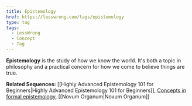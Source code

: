 ```yaml
---
title: Epistemology
href: https://lesswrong.com/tags/epistemology
type: tag
tags:
  - LessWrong
  - Concept
  - Tag
---
```


**Epistemology** is the study of how we know the world. It's both a topic in philosophy and a practical concern for how we come to believe things are true.

**Related Sequences:** [[Highly Advanced Epistemology 101 for Beginners|Highly Advanced Epistemology 101 for Beginners]], [Concepts in formal epistemology](https://www.lesswrong.com/s/FYMiCeXEgMzsB5stm), [[Novum Organum|Novum Organum]]